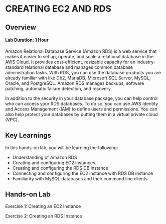 # CREATING EC2 AND RDS
## Overview
#### Lab Duration: 1 Hour


Amazon Relational Database Service (Amazon RDS) is a web service that makes it easier to set up, operate, and scale a relational database in the AWS Cloud. It provides cost-efficient, resizable capacity for an industry-standard relational database and manages common database administration tasks. With RDS, you can use the database products you are already familiar with like Db2, MariaDB, Microsoft SQL Server, MySQL, Oracle, and PostgreSQL. Amazon RDS manages backups, software patching, automatic failure detection, and recovery.

In addition to the security in your database package, you can help control who can access your RDS databases. To do so, you can use AWS Identity and Access Management (IAM) to define users and permissions. You can also help protect your databases by putting them in a virtual private cloud (VPC).

## Key Learnings

In this hands-on lab, you will be learning the following:
- Understanding of Amazon RDS
- Creating and configuring EC2 instances.
- Creating and configuring the RDS DB instance
- Connecting and configuring the EC2 instance with RDS DB instance
- Familiarity with MySQL databases and their command line clients

## Hands-on Lab
Exercise 1: Creating an EC2 Instance

Exercise 2: Creating an RDS Instance

